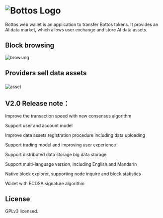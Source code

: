 # ![Bottos Logo](https://github.com/Bottos-project/wallet/blob/master/pic/logo.png)

Bottos web wallet is an application to transfer Bottos tokens. It provides an AI data market, which allows user exchange and store AI data assets.
## Block browsing

![browsing](https://github.com/Bottos-project/wallet/blob/master/pic/browsing.jpg)

## Providers sell data assets
### 

![asset](https://github.com/Bottos-project/wallet/blob/master/pic/asset.png)

## V2.0 Release note：

   Improve the transaction speed with new consensus algorithm
   
   Support user and account model

   Improve data assets registration procedure including data uploading 

   Support trading model and improving user experience

   Support distributed data storage big data storage 

   Support multi-language version, including English and Mandarin 

   Native block explorer, supporting node inquire and block statistics

   Wallet with ECDSA signature algorithm
## License
GPLv3 licensed.
